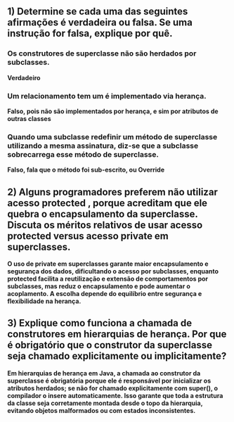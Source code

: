 ## 1) Determine se cada uma das seguintes afirmações é verdadeira ou falsa. Se uma instrução for falsa, explique por quê.

### Os construtores de superclasse não são herdados por subclasses. 
**Verdadeiro**

### Um relacionamento tem um é implementado via herança.
**Falso, pois não são implementados por herança, e sim por atributos de outras classes**

### Quando uma subclasse redefinir um método de superclasse utilizando a mesma assinatura, diz-se que a subclasse sobrecarrega esse método de superclasse.
**Falso, fala que o método foi sub-escrito, ou Override**

## 2) Alguns programadores preferem não utilizar acesso protected , porque acreditam que ele quebra o encapsulamento da superclasse. Discuta os méritos relativos de usar acesso protected versus acesso private em superclasses.
**O uso de private em superclasses garante maior encapsulamento e segurança dos dados, dificultando o acesso por subclasses, enquanto protected facilita a reutilização e extensão de comportamentos por subclasses, mas reduz o encapsulamento e pode aumentar o acoplamento. A escolha depende do equilíbrio entre segurança e flexibilidade na herança.**

## 3) Explique como funciona a chamada de construtores em hierarquias de herança. Por que é obrigatório que o construtor da superclasse seja chamado explicitamente ou implicitamente?
**Em hierarquias de herança em Java, a chamada ao construtor da superclasse é obrigatória porque ele é responsável por inicializar os atributos herdados; se não for chamado explicitamente com super(), o compilador o insere automaticamente. Isso garante que toda a estrutura da classe seja corretamente montada desde o topo da hierarquia, evitando objetos malformados ou com estados inconsistentes.**
